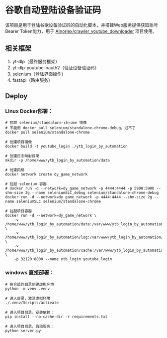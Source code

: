 # 谷歌自动登陆设备验证码

​	该项目是用于登陆谷歌设备验证码的自动化脚本，并搭建Web服务提供获取账号Bearer Token能力，用于 [AInoriex/crawler_youtube_downloader](https://github.com/AInoriex/crawler_youtube_downloader) 项目使用。



## 相关框架

1. yt-dlp（最终服务框架）
2. yt-dlp-youtube-oauth2（验证设备验证码）
3. selenium（登陆界面操作）
4. fastapi（路由服务）



## Deploy

### Linux Docker部署：
```
# 拉取 selenium/standalone-chrome 镜像
# 不能用 docker pull selenium/standalone-chrome-debug，过不了
docker pull selenium/standalone-chrome

# 创建项目镜像
docker build -t youtube_login ./ytb_login_by_automation

# 创建日志映射目录
mkdir -p /home/www/ytb_login_by_automation/data

# 创建网络
docker network create dy_game_network

# 拉起 selenium 容器
# docker run -d --network=dy_game_network -p 4444:4444 -p 5900:5900 --shm-size 2g --name seleniumSLC_debug selenium/standalone-chrome-debug
docker run -d --network=dy_game_network -p 4444:4444 --shm-size 2g --name seleniumSLC selenium/standalone-chrome

# 拉起项目容器
docker run -d --network=dy_game_network \
    -v /home/www/ytb_login_by_automation/data:/var/www/ytb_login_by_automation/data \
    -v /home/www/ytb_login_by_automation/log:/var/www/ytb_login_by_automation/log \
    -v /home/www/ytb_login_by_automation/cache:/var/www/ytb_login_by_automation/cache \
    -p 32120:8000 --name ytb_login youtube_login
```

### windows 直接部署：
```
# 在合适的目录创建虚拟环境
python -m venv .venv

# 进入目录，激活虚拟环境
./.venv/Scripts/activate

# 进入项目目录，安装依赖：
pip install --no-cache-dir -r requirements.txt

# 进入项目目录，启动服务：
python server.py
```



